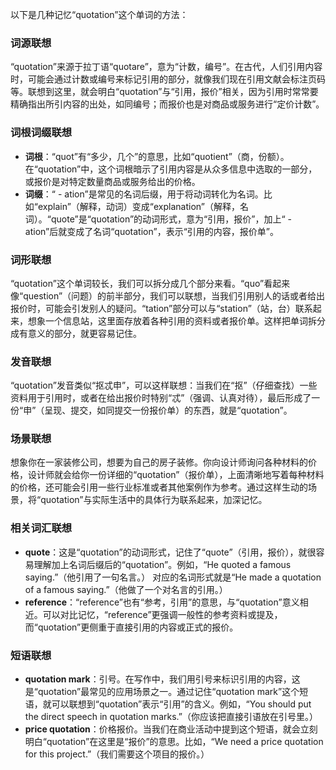 以下是几种记忆“quotation”这个单词的方法：

### 词源联想
“quotation”来源于拉丁语“quotare”，意为“计数，编号”。在古代，人们引用内容时，可能会通过计数或编号来标记引用的部分，就像我们现在引用文献会标注页码等。联想到这里，就会明白“quotation”与“引用，报价”相关，因为引用时常常要精确指出所引内容的出处，如同编号；而报价也是对商品或服务进行“定价计数”。

### 词根词缀联想
 - **词根**：“quot”有“多少，几个”的意思，比如“quotient”（商，份额）。在“quotation”中，这个词根暗示了引用内容是从众多信息中选取的一部分，或报价是对特定数量商品或服务给出的价格。
 - **词缀**：“ - ation”是常见的名词后缀，用于将动词转化为名词。比如“explain”（解释，动词）变成“explanation”（解释，名词）。“quote”是“quotation”的动词形式，意为“引用，报价”，加上“ - ation”后就变成了名词“quotation”，表示“引用的内容，报价单”。

### 词形联想
“quotation”这个单词较长，我们可以拆分成几个部分来看。“quo”看起来像“question”（问题）的前半部分，我们可以联想，当我们引用别人的话或者给出报价时，可能会引发别人的疑问。“tation”部分可以与“station”（站，台）联系起来，想象一个信息站，这里面存放着各种引用的资料或者报价单。这样把单词拆分成有意义的部分，就更容易记住。

### 发音联想
“quotation”发音类似“抠忒申”，可以这样联想：当我们在“抠”（仔细查找）一些资料用于引用时，或者在给出报价时特别“忒”（强调、认真对待），最后形成了一份“申”（呈现、提交，如同提交一份报价单）的东西，就是“quotation”。

### 场景联想
想象你在一家装修公司，想要为自己的房子装修。你向设计师询问各种材料的价格，设计师就会给你一份详细的“quotation”（报价单），上面清晰地写着每种材料的价格，还可能会引用一些行业标准或者其他案例作为参考。通过这样生动的场景，将“quotation”与实际生活中的具体行为联系起来，加深记忆。

### 相关词汇联想
 - **quote**：这是“quotation”的动词形式，记住了“quote”（引用，报价），就很容易理解加上名词后缀后的“quotation”。例如，“He quoted a famous saying.”（他引用了一句名言。） 对应的名词形式就是“He made a quotation of a famous saying.”（他做了一个对名言的引用。）
 - **reference**：“reference”也有“参考，引用”的意思，与“quotation”意义相近。可以对比记忆，“reference”更强调一般性的参考资料或提及，而“quotation”更侧重于直接引用的内容或正式的报价。

### 短语联想
 - **quotation mark**：引号。在写作中，我们用引号来标识引用的内容，这是“quotation”最常见的应用场景之一。通过记住“quotation mark”这个短语，就可以联想到“quotation”表示“引用”的含义。例如，“You should put the direct speech in quotation marks.”（你应该把直接引语放在引号里。） 
 - **price quotation**：价格报价。当我们在商业活动中提到这个短语，就会立刻明白“quotation”在这里是“报价”的意思。比如，“We need a price quotation for this project.”（我们需要这个项目的报价。） 